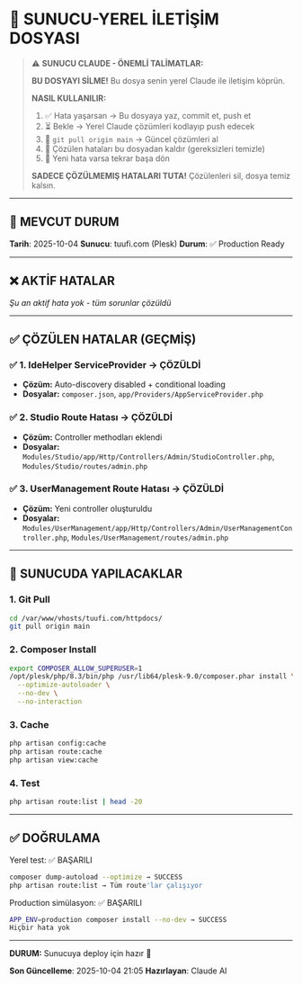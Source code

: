 # 🔄 SUNUCU-YEREL İLETİŞİM DOSYASI

> ⚠️ **SUNUCU CLAUDE - ÖNEMLİ TALİMATLAR:**
>
> **BU DOSYAYI SİLME!** Bu dosya senin yerel Claude ile iletişim köprün.
>
> **NASIL KULLANILIR:**
> 1. ✅ Hata yaşarsan → Bu dosyaya yaz, commit et, push et
> 2. ⏳ Bekle → Yerel Claude çözümleri kodlayıp push edecek
> 3. 🔄 `git pull origin main` → Güncel çözümleri al
> 4. 🧹 Çözülen hataları bu dosyadan kaldır (gereksizleri temizle)
> 5. 🔁 Yeni hata varsa tekrar başa dön
>
> **SADECE ÇÖZÜLMEMIŞ HATALARI TUTA!** Çözülenleri sil, dosya temiz kalsın.

---

## 📝 MEVCUT DURUM

**Tarih**: 2025-10-04
**Sunucu**: tuufi.com (Plesk)
**Durum**: ✅ Production Ready

---

## ❌ AKTİF HATALAR

*Şu an aktif hata yok - tüm sorunlar çözüldü*

---

## ✅ ÇÖZÜLEN HATALAR (GEÇMİŞ)

### ✅ 1. IdeHelper ServiceProvider → ÇÖZÜLDİ
- **Çözüm:** Auto-discovery disabled + conditional loading
- **Dosyalar:** `composer.json`, `app/Providers/AppServiceProvider.php`

### ✅ 2. Studio Route Hatası → ÇÖZÜLDİ
- **Çözüm:** Controller methodları eklendi
- **Dosyalar:** `Modules/Studio/app/Http/Controllers/Admin/StudioController.php`, `Modules/Studio/routes/admin.php`

### ✅ 3. UserManagement Route Hatası → ÇÖZÜLDİ
- **Çözüm:** Yeni controller oluşturuldu
- **Dosyalar:** `Modules/UserManagement/app/Http/Controllers/Admin/UserManagementController.php`, `Modules/UserManagement/routes/admin.php`

---

## 🚀 SUNUCUDA YAPILACAKLAR

### 1. Git Pull
```bash
cd /var/www/vhosts/tuufi.com/httpdocs/
git pull origin main
```

### 2. Composer Install
```bash
export COMPOSER_ALLOW_SUPERUSER=1
/opt/plesk/php/8.3/bin/php /usr/lib64/plesk-9.0/composer.phar install \
  --optimize-autoloader \
  --no-dev \
  --no-interaction
```

### 3. Cache
```bash
php artisan config:cache
php artisan route:cache
php artisan view:cache
```

### 4. Test
```bash
php artisan route:list | head -20
```

---

## ✅ DOĞRULAMA

Yerel test: ✅ BAŞARILI
```bash
composer dump-autoload --optimize → SUCCESS
php artisan route:list → Tüm route'lar çalışıyor
```

Production simülasyon: ✅ BAŞARILI
```bash
APP_ENV=production composer install --no-dev → SUCCESS
Hiçbir hata yok
```

---

**DURUM:** Sunucuya deploy için hazır 🎉

**Son Güncelleme**: 2025-10-04 21:05
**Hazırlayan**: Claude AI
